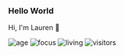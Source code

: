 ### Hello World
Hi, I'm Lauren 👋

![age](https://img.shields.io/badge/age-29-blue)
![focus](https://img.shields.io/badge/focus-CompChem-brightgreen)
![living](https://img.shields.io/badge/living-Boston-3c9)
![visitors](https://visitor-badge.herokuapp.com/badge?page_id=windard.github.profile)

<br />
<!--
**leprentis/leprentis** is a ✨ _special_ ✨ repository because its `README.md` (this file) appears on your GitHub profile.

Here are some ideas to get you started:

- 🔭 I’m currently working on ...
- 🌱 I’m currently learning ...
- 👯 I’m looking to collaborate on ...
- 🤔 I’m looking for help with ...
- 💬 Ask me about ...
- 📫 How to reach me: ...
- 😄 Pronouns: ...
- ⚡ Fun fact: ...
-->
